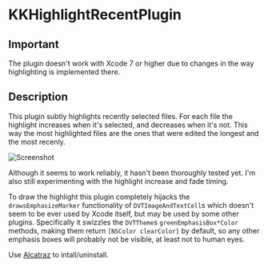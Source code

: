KKHighlightRecentPlugin
=======================

Important
---------

The plugin doesn't work with Xcode 7 or higher due to changes in the way highlighting is implemented there.

Description
-----------

This plugin subtly highlights recently selected files. For each file the highlight increases when it's selected, and decreases when it's not. This way the most highlighted files are the ones that were edited the longest and the most recenly.

![Screenshot](https://raw.githubusercontent.com/karolkozub/KKHighlightRecentPlugin/master/screenshot.png)

Although it seems to work reliably, it hasn't been thoroughly tested yet. I'm also still experimenting with the highlight increase and fade timing.

To draw the highlight this plugin completely hijacks the `drawsEmphasizeMarker` functionality of `DVTImageAndTextCell`s which doesn't seem to be ever used by Xcode itself, but may be used by some other plugins. Specifically it swizzles the `DVTTheme`s `greenEmphasisBox*Color` methods, making them return `[NSColor clearColor]` by default, so any other emphasis boxes will probably not be visible, at least not to human eyes.

Use [Alcatraz](http://alcatraz.io/) to intall/uninstall.
